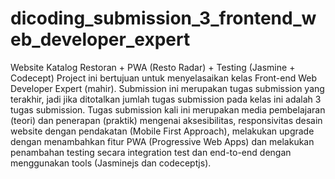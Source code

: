 # dicoding_submission_3_frontend_web_developer_expert
Website Katalog Restoran + PWA (Resto Radar) + Testing (Jasmine + Codecept)
Project ini bertujuan untuk menyelasaikan kelas Front-end Web Developer Expert (mahir). Submission ini merupakan tugas submission yang terakhir, jadi jika ditotalkan jumlah tugas submission pada kelas ini adalah 3 tugas submission.
Tugas submission kali ini merupakan media pembelajaran (teori) dan penerapan (praktik) mengenai aksesibilitas, responsivitas desain website dengan pendakatan (Mobile First Approach), melakukan upgrade dengan menambahkan fitur PWA (Progressive Web Apps) dan melakukan penambahan testing secara integration test dan end-to-end dengan menggunakan tools (Jasminejs dan codeceptjs).